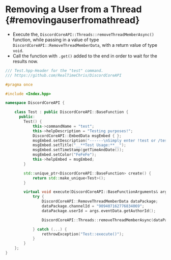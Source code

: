 Removing a User from a Thread {#removingauserfromathread}
============
- Execute the, `DiscordCoreAPI::Threads::removeThreadMemberAsync()` function, while passing in a value of type `DiscordCoreAPI::RemoveThreadMemberData`, with a return value of type `void`.
- Call the function with `.get()` added to the end in order to wait for the results now.

```cpp
/// Test.hpp-Header for the "test" command.
/// https://github.com/RealTimeChris/DiscordCoreAPI

#pragma once

#include <Index.hpp>

namespace DiscordCoreAPI {

	class Test : public DiscordCoreAPI::BaseFunction {
	  public:
		Test() {
			this->commandName = "test";
			this->helpDescription = "Testing purposes!";
			DiscordCoreAPI::EmbedData msgEmbed { };
			msgEmbed.setDescription("------\nSimply enter !test or /test!\n------");
			msgEmbed.setTitle("__**Test Usage:**__");
			msgEmbed.setTimeStamp(getTimeAndDate());
			msgEmbed.setColor("FeFeFe");
			this->helpEmbed = msgEmbed;
		}

		std::unique_ptr<DiscordCoreAPI::BaseFunction> create() {
			return std::make_unique<Test>();
		}

		virtual void execute(DiscordCoreAPI::BaseFunctionArguments& args) {
			try {
				DiscordCoreAPI::RemoveThreadMemberData dataPackage;
				dataPackage.channelId = "909407162776834069";
				dataPackage.userId = args.eventData.getAuthorId();

				DiscordCoreAPI::Threads::removeThreadMemberAsync(dataPackage).get();

			} catch (...) {
				rethrowException("Test::execute()");
			}
		}
	};
}
```
